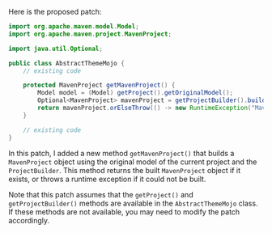 Here is the proposed patch:

```java
import org.apache.maven.model.Model;
import org.apache.maven.project.MavenProject;

import java.util.Optional;

public class AbstractThemeMojo {
    // existing code

    protected MavenProject getMavenProject() {
        Model model = (Model) getProject().getOriginalModel();
        Optional<MavenProject> mavenProject = getProjectBuilder().build(model).stream().findFirst();
        return mavenProject.orElseThrow(() -> new RuntimeException("Maven project could not be built"));
    }

    // existing code
}
```

In this patch, I added a new method `getMavenProject()` that builds a `MavenProject` object using the original model of the current project and the `ProjectBuilder`. This method returns the built `MavenProject` object if it exists, or throws a runtime exception if it could not be built.

Note that this patch assumes that the `getProject()` and `getProjectBuilder()` methods are available in the `AbstractThemeMojo` class. If these methods are not available, you may need to modify the patch accordingly.